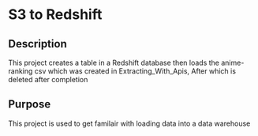 # S3 to Redshift

## Description

This project creates a table in a Redshift database then loads the anime-ranking csv which was created in Extracting_With_Apis, After which is deleted after completion

## Purpose

This project is used to get familair with loading data into a data warehouse
